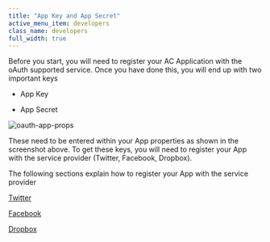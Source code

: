 ```yaml
---
title: "App Key and App Secret"
active_menu_item: developers
class_name: developers
full_width: true
---
```



Before you start, you will need to register your AC Application with the oAuth supported service. Once you have done this, you will end up with two important keys

 - App Key

 - App Secret

![oauth-app-props](/img/docs/oauth-app-props.png)

These need to be entered within your App properties as shown in the screenshot above. To get these keys, you will need to register your App with the service provider (Twitter, Facebook, Dropbox).

The following sections explain how to register your App with the service provider

[Twitter](twitter)

[Facebook](facebook)

[Dropbox](dropbox)

